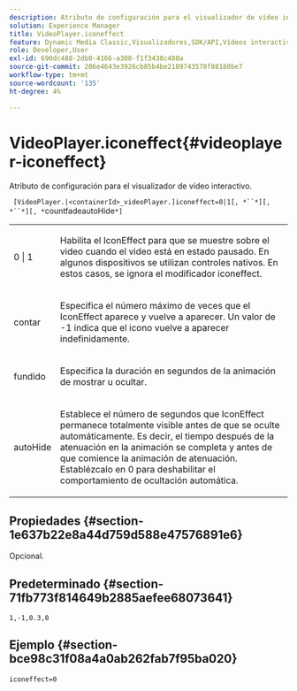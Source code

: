 ```yaml
---
description: Atributo de configuración para el visualizador de vídeo interactivo.
solution: Experience Manager
title: VideoPlayer.iconeffect
feature: Dynamic Media Classic,Visualizadores,SDK/API,Vídeos interactivos
role: Developer,User
exl-id: 690dc488-2db0-4166-a308-f1f3438c480a
source-git-commit: 206e4643e3926cb85b4be2189743578f88180be7
workflow-type: tm+mt
source-wordcount: '135'
ht-degree: 4%

---
```


# VideoPlayer.iconeffect{#videoplayer-iconeffect}

Atributo de configuración para el visualizador de vídeo interactivo.

` [VideoPlayer.|<containerId>_videoPlayer.]iconeffect=0|1[, *``*][, *``*][, *`countfadeautoHide`*]`

<table id="table_441553CD34C94A58A9D7CBF772DEDDB6"> 
 <tbody> 
  <tr> 
   <td colname="col1"> <p> <span class="codeph"> 0 | 1</span> </p> </td> 
   <td colname="col2"> <p> Habilita el IconEffect para que se muestre sobre el video cuando el video está en estado pausado. En algunos dispositivos se utilizan controles nativos. En estos casos, se ignora el modificador <span class="codeph"> iconeffect</span>. </p> </td> 
  </tr> 
  <tr> 
   <td colname="col1"> <p> <span class="codeph"><span class="varname"> contar</span></span> </p> </td> 
   <td colname="col2"> <p> Especifica el número máximo de veces que el IconEffect aparece y vuelve a aparecer. Un valor de <span class="codeph"> -1</span> indica que el icono vuelve a aparecer indefinidamente. </p> </td> 
  </tr> 
  <tr> 
   <td colname="col1"> <p> <span class="codeph"><span class="varname"> fundido</span></span> </p> </td> 
   <td colname="col2"> <p> Especifica la duración en segundos de la animación de mostrar u ocultar. </p> </td> 
  </tr> 
  <tr> 
   <td colname="col1"> <p> <span class="codeph"><span class="varname"> autoHide</span></span> </p> </td> 
   <td colname="col2"> <p> Establece el número de segundos que IconEffect permanece totalmente visible antes de que se oculte automáticamente. Es decir, el tiempo después de la atenuación en la animación se completa y antes de que comience la animación de atenuación. Establézcalo en <span class="codeph"> 0</span> para deshabilitar el comportamiento de ocultación automática. </p> </td> 
  </tr> 
 </tbody> 
</table>

## Propiedades {#section-1e637b22e8a44d759d588e47576891e6}

Opcional.

## Predeterminado {#section-71fb773f814649b2885aefee68073641}

`1,-1,0.3,0`

## Ejemplo {#section-bce98c31f08a4a0ab262fab7f95ba020}

`iconeffect=0`
